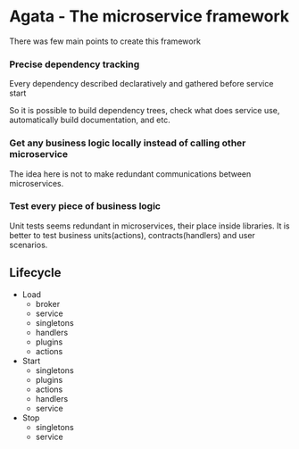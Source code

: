 # Agata - The microservice framework
There was few main points to create this framework

### Precise dependency tracking
Every dependency described declaratively and gathered before service start

So it is possible to build dependency trees, check what does service use, 
automatically build documentation, and etc.

### Get any business logic locally instead of calling other microservice   
The idea here is not to make redundant communications between microservices.

### Test every piece of business logic
Unit tests seems redundant in microservices, their place inside libraries. 
It is better to test business units(actions), contracts(handlers) and user scenarios.


## Lifecycle

- Load 
  - broker
  - service
  - singletons
  - handlers
  - plugins
  - actions
- Start
  - singletons
  - plugins
  - actions
  - handlers
  - service
- Stop
  - singletons
  - service
  